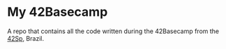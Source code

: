# My 42Basecamp
A repo that contains all the code written during the 42Basecamp from the [42Sp](https://www.42sp.org.br/), Brazil.
